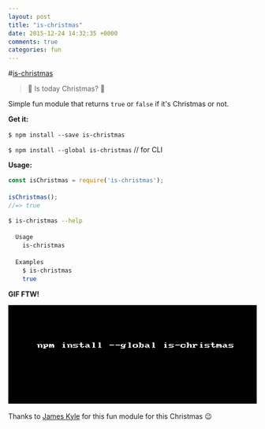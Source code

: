 ```yaml
---
layout: post
title: "is-christmas"
date: 2015-12-24 14:32:35 +0000
comments: true
categories: fun 
---
```


#[is-christmas](https://www.npmjs.com/package/is-christmas)
> 🎅 Is today Christmas? 🎄

Simple fun module that returns `true` or `false` if it's Christmas or not.

__Get it:__ 

`$ npm install --save is-christmas`

`$ npm install --global is-christmas` // for CLI

__Usage:__

```js
const isChristmas = require('is-christmas');

isChristmas();
//=> true
```

```sh
$ is-christmas --help

  Usage
    is-christmas

  Examples
    $ is-christmas
    true
```

__GIF FTW!__

![is-christmas](/images/is-christmas/is-christmas.gif)

Thanks to [James Kyle](https://twitter.com/thejameskyle) for this fun module for this Christmas 😉
